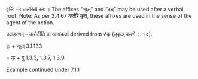 




वृत्तिः --ः धातोरेतौ स्तः । The affixes “ण्वुल्” and “तृच्” may be used after a verbal root. Note: As per 3.4.67 कर्तरि कृत्‌, these affixes are used in the sense of the agent of the action.


उदाहरणम् – करोतीति कारकः/कर्ता derived from √कृ (डुकृञ् करणे ८. १०).


कृ + ण्वुल् 3.1.133

= कृ + वु 1.3.3, 1.3.7, 1.3.9


Example continued under 7.1.1

